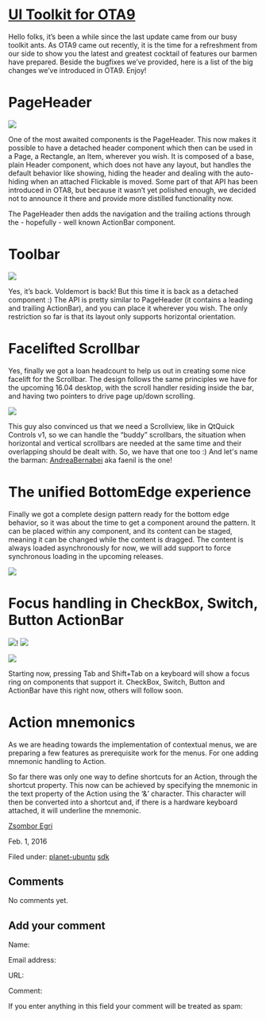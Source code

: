 





#  [UI Toolkit for OTA9](/en/blog/2016/02/01/ui-toolkit-ota9/)

Hello folks, it’s been a while since the last update came from our busy
toolkit ants. As OTA9 came out recently, it is the time for a refreshment from
our side to show you the latest and greatest cocktail of features our barmen
have prepared. Beside the bugfixes we’ve provided, here is a list of the big
changes we’ve introduced in OTA9. Enjoy!

# PageHeader

![](/static/devportal_uploaded/c5e7c8a2-b7e9-45a1-a15b-a48468872c9a-53856781-440a-47de-bf54-b997dc4c8244-media/2016/02/01/screenshot-2016-02-01-113108.png)

One of the most awaited components is the PageHeader. This now makes it
possible to have a detached header component which then can be used in a Page,
a Rectangle, an Item, wherever you wish. It is composed of a base, plain
Header component, which does not have any layout, but handles the default
behavior like showing, hiding the header and dealing with the auto-hiding when
an attached Flickable is moved. Some part of that API has been introduced in
OTA8, but because it wasn’t yet polished enough, we decided not to announce it
there and provide more distilled functionality now.

The PageHeader then adds the navigation and the trailing actions through the -
hopefully - well known ActionBar component.

# Toolbar

![](/static/devportal_uploaded/d93e2df9-ad08-44dc-ae6b-8ced8a963789-795579e5-1ec4-4edd-94a4-6058a03673bd-media/2016/02/01/screenshot-2016-02-01-113813.png)

Yes, it’s back. Voldemort is back! But this time it is back as a detached
component :) The API is pretty similar to PageHeader (it contains a leading
and trailing ActionBar), and you can place it wherever you wish. The only
restriction so far is that its layout only supports horizontal orientation.

# Facelifted Scrollbar

Yes, finally we got a loan headcount to help us out in creating some nice
facelift for the Scrollbar. The design follows the same principles we have for
the upcoming 16.04 desktop, with the scroll handler residing inside the bar,
and having two pointers to drive page up/down scrolling.

![](/static/devportal_uploaded/956935c5-96b6-4dfe-88cd-196a730057c9-eaa6de15-1877-40e7-8755-7fa6ab12b480-media/2016/02/01/screenshot-2016-02-01-134059.png)

This guy also convinced us that we need a Scrollview, like in QtQuick Controls
v1, so we can handle the “buddy” scrollbars, the situation when horizontal and
vertical scrollbars are needed at the same time and their overlapping should
be dealt with. So, we have that one too :) And let's name the barman: [AndreaBernabei](https://plus.google.com/117368048981708663503) aka faenil is the
one!

# The unified BottomEdge experience

Finally we got a complete design pattern ready for the bottom edge behavior,
so it was about the time to get a component around the pattern. It can be
placed within any component, and its content can be staged, meaning it can be
changed while the content is dragged. The content is always loaded
asynchronously for now, we will add support to force synchronous loading in
the upcoming releases.

![](/static/devportal_uploaded/aa253973-be37-4c2c-b45c-4349670cff38-204797d0-9231-45f3-8944-6f8af9ace08b-media/2016/02/01/screenshot-2016-02-01-114422.png)

# Focus handling in CheckBox, Switch, Button ActionBar

![](/static/devportal_uploaded/6d6f3e30-a1ee-4162-b87a-9ba30971c2da-1b4cd5f3-769b-4ab1-8165-6c30ae57b824-media/2016/02/01/screenshot-2016-02-01-114719.png)!
[](/static/devportal_uploaded/7d11418b-2933-4bf2-8e68-415734717a59-64b09ce8-eda2-4de4-824d-310f1351e2bc-media/2016/02/01/screenshot-2016-02-01-114819.png)![
](/static/devportal_uploaded/e74994ac-db9b-4d03-8a36-ec5cc3501cfc-6b203d89-cf7c-4637-a7a8-6ff36c65a4b2-media/2016/02/01/screenshot-2016-02-01-114859.png)

![](/static/devportal_uploaded/d19217cc-54c3-43aa-b479-05bee04591f0-3b3aa5a3-b7dd-448b-980d-55994e2e1526-media/2016/02/01/screenshot-2016-02-01-114934.png)

Starting now, pressing Tab and Shift+Tab on a keyboard will show a focus ring
on components that support it. CheckBox, Switch, Button and ActionBar have
this right now, others will follow soon.

# Action mnemonics

As we are heading towards the implementation of contextual menus, we are
preparing a few features as prerequisite work for the menus. For one adding
mnemonic handling to Action.

So far there was only one way to define shortcuts for an Action, through the
shortcut property. This now can be achieved by specifying the mnemonic in the
text property of the Action using the ‘&’ character. This character will then
be converted into a shortcut and, if there is a hardware keyboard attached, it
will underline the mnemonic.

[Zsombor Egri](/en/blog/authors/zsombi/)

Feb. 1, 2016

Filed under: [planet-ubuntu](/en/blog/tags/planet-ubuntu/)
[sdk](/en/blog/tags/sdk/)





## Comments

No comments yet.

## Add your comment

Name:

Email address:

URL:

Comment:

If you enter anything in this field your comment will be treated as spam:





